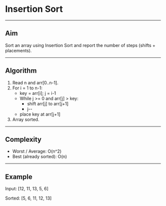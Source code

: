 # Insertion Sort

---

## Aim
Sort an array using Insertion Sort and report the number of steps (shifts + placements).

---

## Algorithm
1. Read n and arr[0..n-1].
2. For i = 1 to n-1:
   - key = arr[i]; j = i-1
   - While j >= 0 and arr[j] > key:
       - shift arr[j] to arr[j+1]
       - j--
   - place key at arr[j+1]
3. Array sorted.

---

## Complexity
- Worst / Average: O(n^2)
- Best (already sorted): O(n)

---

## Example
Input: [12, 11, 13, 5, 6]

Sorted: [5, 6, 11, 12, 13]
